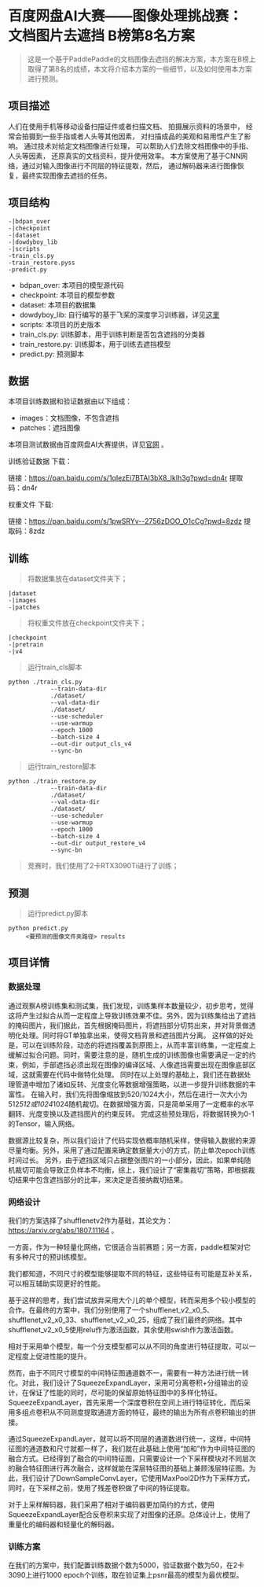 # 百度网盘AI大赛——图像处理挑战赛：文档图片去遮挡  B榜第8名方案
> 这是一个基于PaddlePaddle的文档图像去遮挡的解决方案，本方案在B榜上取得了第8名的成绩，本文将介绍本方案的一些细节，以及如何使用本方案进行预测。

## 项目描述
人们在使用手机等移动设备扫描证件或者扫描文档、
拍摄展示资料的场景中，
经常会拍摄到一些手指或者人头等其他因素，
对扫描成品的美观和易用性产生了影响。
通过技术对给定文档图像进行处理，
可以帮助人们去除文档图像中的手指、人头等因素，
还原真实的文档资料，提升使用效率。
本方案使用了基于CNN网络，通过对输入图像进行不同层的特征提取，然后，
通过解码器来进行图像恢复，最终实现图像去遮挡的任务。


## 项目结构
```
-|bdpan_over
-|checkpoint
-|dataset
-|dowdyboy_lib
-|scripts
-train_cls.py
-train_restore.pyss
-predict.py
```
- bdpan_over: 本项目的模型源代码
- checkpoint: 本项目的模型参数
- dataset: 本项目的数据集
- dowdyboy_lib: 自行编写的基于飞桨的深度学习训练器，详见[这里](https://github.com/dowdyboy/dowdyboy_lib)
- scripts: 本项目的历史版本
- train_cls.py: 训练脚本，用于训练判断是否包含遮挡的分类器
- train_restore.py: 训练脚本，用于训练去遮挡模型
- predict.py: 预测脚本

## 数据

本项目训练数据和验证数据由以下组成：

- images：文档图像，不包含遮挡
- patches：遮挡图像

本项目测试数据由百度网盘AI大赛提供，详见[官网](https://aistudio.baidu.com/aistudio/competition/detail/479/0/leaderboard) 。

训练验证数据 下载：

链接：https://pan.baidu.com/s/1qIezEi7BTAI3bX8_lkIh3g?pwd=dn4r 
提取码：dn4r

权重文件 下载: 

链接：https://pan.baidu.com/s/1pwSRYv--2756zDOO_O1cCg?pwd=8zdz 
提取码：8zdz

## 训练
> 将数据集放在dataset文件夹下；
```
|dataset
-|images
-|patches
```
> 将权重文件放在checkpoint文件夹下；
```
|checkpoint
-|pretrain
-|v4
```
> 运行train_cls脚本
```
python ./train_cls.py 
            --train-data-dir 
            ./dataset/ 
            --val-data-dir
            ./dataset/ 
            --use-scheduler 
            --use-warmup 
            --epoch 1000 
            --batch-size 4 
            --out-dir output_cls_v4
            --sync-bn
```
> 运行train_restore脚本
```
python ./train_restore.py 
            --train-data-dir 
            ./dataset/ 
            --val-data-dir
            ./dataset/ 
            --use-scheduler 
            --use-warmup 
            --epoch 1000 
            --batch-size 4 
            --out-dir output_restore_v4
            --sync-bn
```
> 竞赛时，我们使用了2卡RTX3090Ti进行了训练；

## 预测
> 运行predict.py脚本
```
python predict.py 
     <要预测的图像文件夹路径> results
```

## 项目详情

### 数据处理

通过观察A榜训练集和测试集，我们发现，训练集样本数量较少，初步思考，觉得这将产生过拟合从而一定程度上导致训练效果不佳。另外，因为训练集给出了遮挡的掩码图片，我们据此，首先根据掩码图片，将遮挡部分切剪出来，并对背景做透明化处理。同时将GT单独拿出来，使得文档背景和遮挡图片分离。
这样做的好处是，可以在训练阶段，动态的将遮挡覆盖到原图上，从而丰富训练集，一定程度上缓解过拟合问题。同时，需要注意的是，随机生成的训练图像也需要满足一定的约束，例如，手部遮挡必须出现在图像的编译区域、人像遮挡需要出现在图像底部区域，这就需要在代码中做特化处理。
同时在以上处理的基础上，我们还在数据处理管道中增加了诸如反转、光度变化等数据增强策略，以进一步提升训练数据的丰富性。
在输入时，我们先将图像缩放到520/1024大小，然后在进行一次大小为512*512或1024*1024随机裁切。在数据增强方面，只是简单采用了一定概率的水平翻转、光度变换以及遮挡图片的约束反转。
完成这些预处理后，将数据转换为0-1的Tensor，输入网络。

数据源比较复杂，所以我们设计了代码实现依概率随机采样，使得输入数据的来源尽量均衡。另外，采用了通过配置来确定数据量大小的方式，防止单次epoch训练时间过长。
另外，由于遮挡区域只占据整张图片的一小部分，因此，如果单纯随机裁切可能会导致正负样本不均衡，综上，我们设计了“密集裁切”策略，即根据裁切结果中包含遮挡部分的比率，来决定是否接纳裁切结果。


### 网络设计

我们的方案选择了shufflenetv2作为基础，其论文为：https://arxiv.org/abs/1807.11164  。

一方面，作为一种轻量化网络，它很适合当前赛题；另一方面，paddle框架对它有多种尺寸的预训练模型。

我们都知道，不同尺寸的模型能够提取不同的特征，这些特征有可能是互补关系，可以相互辅助实现更好的性能。

基于这样的思考，我们尝试放弃采用大个儿的单个模型，转而采用多个较小模型的合作。在最终的方案中，我们分别使用了一个shufflenet_v2_x0_5、shufflenet_v2_x0_33、shufflenet_v2_x0_25，组成了我们最终的网络。其中shufflenet_v2_x0_5使用relu作为激活函数，其余使用swish作为激活函数。

相对于采用单个模型，每一个分支模型都可以从不同的角度进行特征提取，可以一定程度上促进性能的提升。

然而，由于不同尺寸模型的中间特征图通道数不一，需要有一种方法进行统一转化。对此，我们设计了SqueezeExpandLayer，采用可分离卷积+分组输出的设计，在保证了性能的同时，尽可能的保留原始特征图中的多样化特征。SqueezeExpandLayer，首先采用一个深度卷积在空间上进行特征转化，而后采用多组点卷积从不同测度提取通道方面的特征，最终的输出为所有点卷积输出的拼接。

通过SqueezeExpandLayer，就可以将不同层的通道数进行统一，这样，中间特征图的通道数和尺寸就都一样了，我们就在此基础上使用“加和”作为中间特征图的融合方式。已经得到了融合的中间特征图，只需要设计一个下采样模块对不同层次的融合特征图进行再次融合，这样就能在深层特征图的基础上兼顾浅层特征图。为此，我们设计了DownSampleConvLayer，它使用MaxPool2D作为下采样方式，同时，在下采样之前，使用了残差卷积做了中间的特征提取。

对于上采样解码器，我们采用了相对于编码器更加简约的方式，使用SqueezeExpandLayer配合反卷积来实现了对图像的还原。总体设计上，使用了重量化的编码器和轻量化的解码器。

### 训练方案

在我们的方案中，我们配置训练数据个数为5000，验证数据个数为50，在2卡3090上进行1000 epoch个训练，取在验证集上psnr最高的模型为最优模型。
